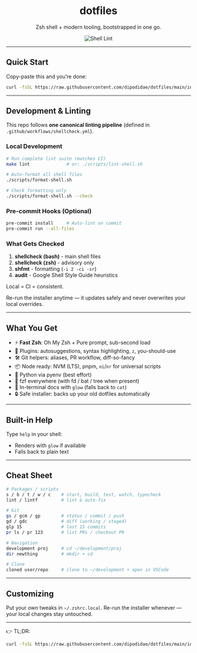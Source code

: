 <div align="center">

# dotfiles

Zsh shell + modern tooling, bootstrapped in one go.

![Shell Lint](https://github.com/dipodidae/dotfiles/actions/workflows/shellcheck.yml/badge.svg)

</div>

---

## Quick Start

Copy-paste this and you’re done:

```bash
curl -fsSL https://raw.githubusercontent.com/dipodidae/dotfiles/main/install.sh | bash
```

---

## Development & Linting

This repo follows **one canonical linting pipeline** (defined in `.github/workflows/shellcheck.yml`).

### Local Development

```bash
# Run complete lint suite (matches CI)
make lint              # or: ./scripts/lint-shell.sh

# Auto-format all shell files
./scripts/format-shell.sh

# Check formatting only
./scripts/format-shell.sh --check
```

### Pre-commit Hooks (Optional)

```bash
pre-commit install     # Auto-lint on commit
pre-commit run --all-files
```

### What Gets Checked

1. **shellcheck (bash)** - main shell files
2. **shellcheck (zsh)** - advisory only
3. **shfmt** - formatting (`-i 2 -ci -sr`)
4. **audit** - Google Shell Style Guide heuristics

Local = CI = consistent.

Re-run the installer anytime — it updates safely and never overwrites your local overrides.

---

## What You Get

* ⚡ **Fast Zsh**: Oh My Zsh + Pure prompt, sub-second load
* 🧩 Plugins: autosuggestions, syntax highlighting, `z`, you-should-use
* 🛠 Git helpers: aliases, PR workflow, diff-so-fancy
* 📦 Node ready: NVM (LTS), pnpm, `ni`/`nr` for universal scripts
* 🐍 Python via pyenv (best effort)
* 🔎 fzf everywhere (with fd / bat / tree when present)
* 📖 In-terminal docs with `glow` (falls back to `cat`)
* 🔒 Safe installer: backs up your old dotfiles automatically

---

## Built-in Help

Type `help` in your shell:

* Renders with `glow` if available
* Falls back to plain text

---

## Cheat Sheet

```bash
# Packages / scripts
s / b / t / w / c    # start, build, test, watch, typecheck
lint / lintf         # lint & auto-fix

# Git
gs / gcm / gp        # status / commit / push
gd / gdc             # diff (working / staged)
glp 15               # last 15 commits
pr ls / pr 123       # list PRs / checkout PR

# Navigation
development proj     # cd ~/development/proj
dir newthing         # mkdir + cd

# Clone
cloned user/repo     # clone to ~/development + open in VSCode
```

---

## Customizing

Put your own tweaks in `~/.zshrc.local`.
Re-run the installer whenever — your local changes stay untouched.

---

👉 TL;DR:

```bash
curl -fsSL https://raw.githubusercontent.com/dipodidae/dotfiles/main/install.sh | bash
```
